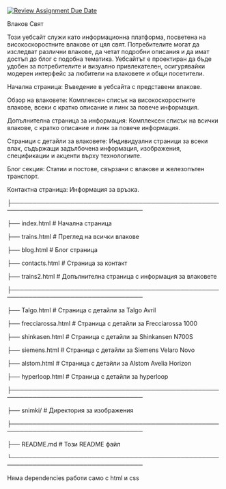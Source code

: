 [![Review Assignment Due Date](https://classroom.github.com/assets/deadline-readme-button-22041afd0340ce965d47ae6ef1cefeee28c7c493a6346c4f15d667ab976d596c.svg)](https://classroom.github.com/a/cxxOiUOi)


Влаков Свят

Този уебсайт служи като информационна платформа, посветена на високоскоростните влакове от цял свят. Потребителите могат да изследват различни влакове, да четат подробни описания и да имат достъп до блог с подобна тематика. Уебсайтът е проектиран да бъде удобен за потребителите и визуално привлекателен, осигурявайки модерен интерфейс за любители на влаковете и общи посетители.


Начална страница: Въведение в уебсайта с представени влакове.

Обзор на влаковете: Комплексен списък на високоскоростните влакове, всеки с кратко описание и линк за повече информация.

Допълнителна страница за информация: Комплексен списък на всички влакове, с кратко описание и линк за повече информация.

Страници с детайли за влаковете: Индивидуални страници за всеки влак, съдържащи задълбочена информация, изображения, спецификации и акценти върху технологиите.

Блог секция: Статии и постове, свързани с влакове и железопътен транспорт.

Контактна страница: Информация за връзка.


├─────────────────────────────────────────────────────────────────────────────────

├── index.html               # Начална страница

├── trains.html              # Преглед на всички влакове

├── blog.html                # Блог страница

├── contacts.html            # Страница за контакт

├── trains2.html             # Допълнителна страница с информация за влаковете

├─────────────────────────────────────────────────────────────────────────────────

├── Talgo.html               # Страница с детайли за Talgo Avril

├── frecciarossa.html        # Страница с детайли за Frecciarossa 1000

├── shinkasen.html           # Страница с детайли за Shinkansen N700S

├── siemens.html             # Страница с детайли за Siemens Velaro Novo

├── alstom.html              # Страница с детайли за Alstom Avelia Horizon

├── hyperloop.html           # Страница с детайли за hyperloop

├─────────────────────────────────────────────────────────────────────────────────

├── snimki/                  # Директория за изображения

├─────────────────────────────────────────────────────────────────────────────────

├── README.md                # Този README файл

└─────────────────────────────────────────────────────────────────────────────────

Няма dependencies работи само с html и css